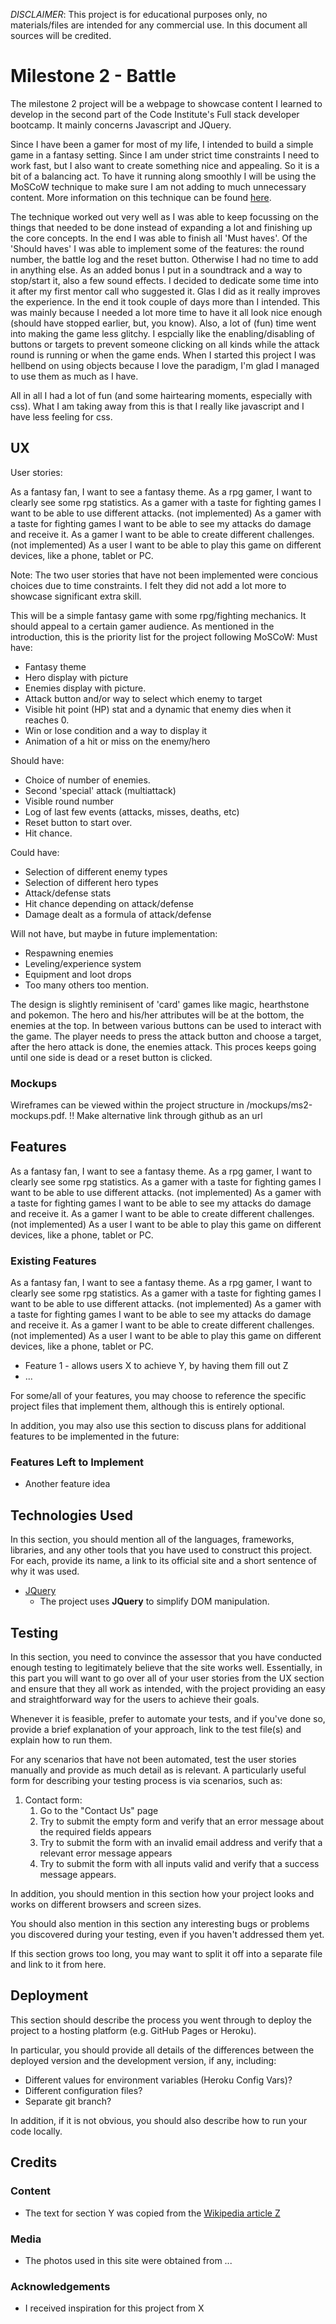 *DISCLAIMER*: This project is for educational purposes only, no materials/files are intended for any commercial use. In this document all sources will be credited.

# Milestone 2 - Battle

The milestone 2 project will be a webpage to showcase content I learned to develop in the second part of the Code Institute's Full stack developer bootcamp. It mainly concerns Javascript and JQuery.

Since I have been a gamer for most of my life, I intended to build a simple game in a fantasy setting. Since I am under strict time constraints I need to work fast, but I also want to create something nice and appealing. So it is a bit of a balancing act. To have it running along smoothly I will be using the MoSCoW technique to make sure I am not adding to much unnecessary content. More information on this technique can be found [here](https://en.wikipedia.org/wiki/MoSCoW_method#:~:text=The%20MoSCoW%20method%20is%20a,MoSCoW%20prioritization%20or%20MoSCoW%20analysis).

The technique worked out very well as I was able to keep focussing on the things that needed to be done instead of expanding a lot and finishing up the core concepts. 
In the end I was able to finish all 'Must haves'.  Of the 'Should haves' I was able to implement some of the features: the round number, the battle log and the reset button. Otherwise I had no time to add in anything else. As an added bonus I put in a soundtrack and a way to stop/start it, also a few sound effects. I decided to dedicate some time into it after my first mentor call who suggested it. Glas I did as it really improves the experience.
In the end it took couple of days more than I intended. This was mainly because I needed a lot more time to have it all look nice enough (should have stopped earlier, but, you know). Also, a lot of (fun) time went into making the game less glitchy. I espcially like the enabling/disabling of buttons or targets to prevent someone clicking on all kinds while the attack round is running or when the game ends.
When I started this project I was hellbend on using objects because I love the paradigm, I'm glad I managed to use them as much as I have.

All in all I had a lot of fun (and some hairtearing moments, especially with css). What I am taking away from this is that I really like javascript and I have less feeling for css.


## UX
 
User stories:

As a fantasy fan, I want to see a fantasy theme.
As a rpg gamer, I want to clearly see some rpg statistics.
As a gamer with a taste for fighting games I want to be able to use different attacks. (not implemented)
As a gamer with a taste for fighting games I want to be able to see my attacks do damage and receive it.
As a gamer I want to be able to create different challenges. (not implemented)
As a user I want to be able to play this game on different devices, like a phone, tablet or PC.

Note: The two user stories that have not been implemented were concious choices due to time constraints. I felt they did not add a lot more to showcase significant extra skill.

This will be a simple fantasy game with some rpg/fighting mechanics. It should appeal to a certain gamer audience.
As mentioned in the introduction, this is the priority list for the project following MoSCoW:
Must have:
* Fantasy theme
* Hero display with picture
* Enemies display with picture.
* Attack button and/or way to select which enemy to target
* Visible hit point (HP) stat and a dynamic that enemy dies when it reaches 0.
* Win or lose condition and a way to display it
* Animation of a hit or miss on the enemy/hero

Should have:
* Choice of number of enemies.
* Second 'special' attack (multiattack)
* Visible round number
* Log of last few events (attacks, misses, deaths, etc)
* Reset button to start over.
* Hit chance.

Could have:
* Selection of different enemy types
* Selection of different hero types
* Attack/defense stats 
* Hit chance depending on attack/defense
* Damage dealt as a formula of attack/defense

Will not have, but maybe in future implementation:
* Respawning enemies
* Leveling/experience system 
* Equipment and loot drops
* Too many others too mention.

The design is slightly reminisent of 'card' games like magic, hearthstone and pokemon. The hero and his/her attributes will be at the bottom, the enemies at the top. In between various buttons can be used to interact with the game. The player needs to press the attack button and choose a target, after the hero attack is done, the enemies attack. This proces keeps going until one side is dead or a reset button is clicked.

### Mockups
Wireframes can be viewed within the project structure in /mockups/ms2-mockups.pdf. 
!! Make alternative link through github as an url

## Features

As a fantasy fan, I want to see a fantasy theme.
As a rpg gamer, I want to clearly see some rpg statistics.
As a gamer with a taste for fighting games I want to be able to use different attacks. (not implemented)
As a gamer with a taste for fighting games I want to be able to see my attacks do damage and receive it.
As a gamer I want to be able to create different challenges. (not implemented)
As a user I want to be able to play this game on different devices, like a phone, tablet or PC.
 
### Existing Features
As a fantasy fan, I want to see a fantasy theme.
As a rpg gamer, I want to clearly see some rpg statistics.
As a gamer with a taste for fighting games I want to be able to use different attacks. (not implemented)
As a gamer with a taste for fighting games I want to be able to see my attacks do damage and receive it.
As a gamer I want to be able to create different challenges. (not implemented)
As a user I want to be able to play this game on different devices, like a phone, tablet or PC.


- Feature 1 - allows users X to achieve Y, by having them fill out Z
- ...

For some/all of your features, you may choose to reference the specific project files that implement them, although this is entirely optional.

In addition, you may also use this section to discuss plans for additional features to be implemented in the future:

### Features Left to Implement
- Another feature idea

## Technologies Used

In this section, you should mention all of the languages, frameworks, libraries, and any other tools that you have used to construct this project. For each, provide its name, a link to its official site and a short sentence of why it was used.

- [JQuery](https://jquery.com)
    - The project uses **JQuery** to simplify DOM manipulation.


## Testing

In this section, you need to convince the assessor that you have conducted enough testing to legitimately believe that the site works well. Essentially, in this part you will want to go over all of your user stories from the UX section and ensure that they all work as intended, with the project providing an easy and straightforward way for the users to achieve their goals.

Whenever it is feasible, prefer to automate your tests, and if you've done so, provide a brief explanation of your approach, link to the test file(s) and explain how to run them.

For any scenarios that have not been automated, test the user stories manually and provide as much detail as is relevant. A particularly useful form for describing your testing process is via scenarios, such as:

1. Contact form:
    1. Go to the "Contact Us" page
    2. Try to submit the empty form and verify that an error message about the required fields appears
    3. Try to submit the form with an invalid email address and verify that a relevant error message appears
    4. Try to submit the form with all inputs valid and verify that a success message appears.

In addition, you should mention in this section how your project looks and works on different browsers and screen sizes.

You should also mention in this section any interesting bugs or problems you discovered during your testing, even if you haven't addressed them yet.

If this section grows too long, you may want to split it off into a separate file and link to it from here.

## Deployment

This section should describe the process you went through to deploy the project to a hosting platform (e.g. GitHub Pages or Heroku).

In particular, you should provide all details of the differences between the deployed version and the development version, if any, including:
- Different values for environment variables (Heroku Config Vars)?
- Different configuration files?
- Separate git branch?

In addition, if it is not obvious, you should also describe how to run your code locally.


## Credits

### Content
- The text for section Y was copied from the [Wikipedia article Z](https://en.wikipedia.org/wiki/Z)

### Media
- The photos used in this site were obtained from ...

### Acknowledgements

- I received inspiration for this project from X
